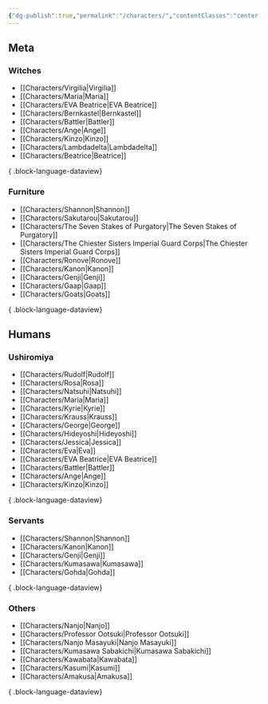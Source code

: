 ```yaml
---
{"dg-publish":true,"permalink":"/characters/","contentClasses":"center-headings red-truth red-links blue-truth","created":"2025-02-27T23:59:34.757+01:00","updated":"2025-03-17T18:16:54.901+01:00"}
---
```


## Meta

### Witches
- [[Characters/Virgilia\|Virgilia]]
- [[Characters/Maria\|Maria]]
- [[Characters/EVA Beatrice\|EVA Beatrice]]
- [[Characters/Bernkastel\|Bernkastel]]
- [[Characters/Battler\|Battler]]
- [[Characters/Ange\|Ange]]
- [[Characters/Kinzo\|Kinzo]]
- [[Characters/Lambdadelta\|Lambdadelta]]
- [[Characters/Beatrice\|Beatrice]]

{ .block-language-dataview}

### Furniture
- [[Characters/Shannon\|Shannon]]
- [[Characters/Sakutarou\|Sakutarou]]
- [[Characters/The Seven Stakes of Purgatory\|The Seven Stakes of Purgatory]]
- [[Characters/The Chiester Sisters Imperial Guard Corps\|The Chiester Sisters Imperial Guard Corps]]
- [[Characters/Ronove\|Ronove]]
- [[Characters/Kanon\|Kanon]]
- [[Characters/Genji\|Genji]]
- [[Characters/Gaap\|Gaap]]
- [[Characters/Goats\|Goats]]

{ .block-language-dataview}

## Humans
### Ushiromiya
- [[Characters/Rudolf\|Rudolf]]
- [[Characters/Rosa\|Rosa]]
- [[Characters/Natsuhi\|Natsuhi]]
- [[Characters/Maria\|Maria]]
- [[Characters/Kyrie\|Kyrie]]
- [[Characters/Krauss\|Krauss]]
- [[Characters/George\|George]]
- [[Characters/Hideyoshi\|Hideyoshi]]
- [[Characters/Jessica\|Jessica]]
- [[Characters/Eva\|Eva]]
- [[Characters/EVA Beatrice\|EVA Beatrice]]
- [[Characters/Battler\|Battler]]
- [[Characters/Ange\|Ange]]
- [[Characters/Kinzo\|Kinzo]]

{ .block-language-dataview}

### Servants

- [[Characters/Shannon\|Shannon]]
- [[Characters/Kanon\|Kanon]]
- [[Characters/Genji\|Genji]]
- [[Characters/Kumasawa\|Kumasawa]]
- [[Characters/Gohda\|Gohda]]

{ .block-language-dataview}

### Others
- [[Characters/Nanjo\|Nanjo]]
- [[Characters/Professor Ootsuki\|Professor Ootsuki]]
- [[Characters/Nanjo Masayuki\|Nanjo Masayuki]]
- [[Characters/Kumasawa Sabakichi\|Kumasawa Sabakichi]]
- [[Characters/Kawabata\|Kawabata]]
- [[Characters/Kasumi\|Kasumi]]
- [[Characters/Amakusa\|Amakusa]]

{ .block-language-dataview}